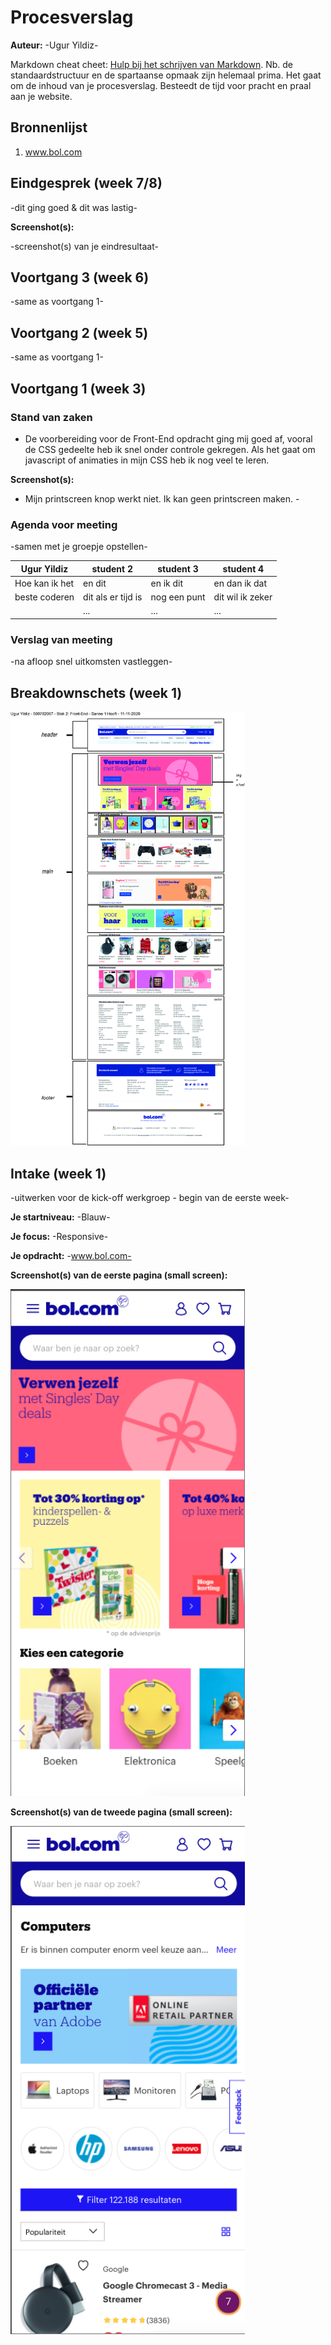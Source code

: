 # Procesverslag
**Auteur:** -Ugur Yildiz-

Markdown cheat cheet: [Hulp bij het schrijven van Markdown](https://github.com/adam-p/markdown-here/wiki/Markdown-Cheatsheet). Nb. de standaardstructuur en de spartaanse opmaak zijn helemaal prima. Het gaat om de inhoud van je procesverslag. Besteedt de tijd voor pracht en praal aan je website.



## Bronnenlijst
1. www.bol.com



## Eindgesprek (week 7/8)

-dit ging goed & dit was lastig-

**Screenshot(s):**

-screenshot(s) van je eindresultaat-



## Voortgang 3 (week 6)

-same as voortgang 1-



## Voortgang 2 (week 5)

-same as voortgang 1-



## Voortgang 1 (week 3)

### Stand van zaken

- De voorbereiding voor de Front-End opdracht ging mij goed af, vooral de CSS gedeelte heb ik snel onder controle gekregen. 
Als het gaat om javascript of animaties in mijn CSS heb ik nog veel te leren.

**Screenshot(s):**

- Mijn printscreen knop werkt niet. Ik kan geen printscreen maken. -

### Agenda voor meeting

-samen met je groepje opstellen-

| Ugur Yildiz      | student 2          | student 3    | student 4        |
| ---            | ---                | ---          | ---              |
| Hoe kan ik het | en dit             | en ik dit    | en dan ik dat    |
| beste coderen  | dit als er tijd is | nog een punt | dit wil ik zeker |
|                 | ...                | ...          | ...              |

### Verslag van meeting

-na afloop snel uitkomsten vastleggen-



## Breakdownschets (week 1)

<img src="images/breakdownschets.jpg" width="375px" alt="breakdownschets van gekozen website bol.com">



## Intake (week 1)
-uitwerken voor de kick-off werkgroep - begin van de eerste week-

**Je startniveau:** -Blauw-

**Je focus:** -Responsive-

**Je opdracht:** -www.bol.com-

**Screenshot(s) van de eerste pagina (small screen):**

<img src="images/home.png" width="375px" alt="homepagina bol.com - overzichtspagina">

**Screenshot(s) van de tweede pagina (small screen):**

<img src="images/product.png" width="375px" alt="product categorie pagina voor alle computer gerelateerde productpagina">
